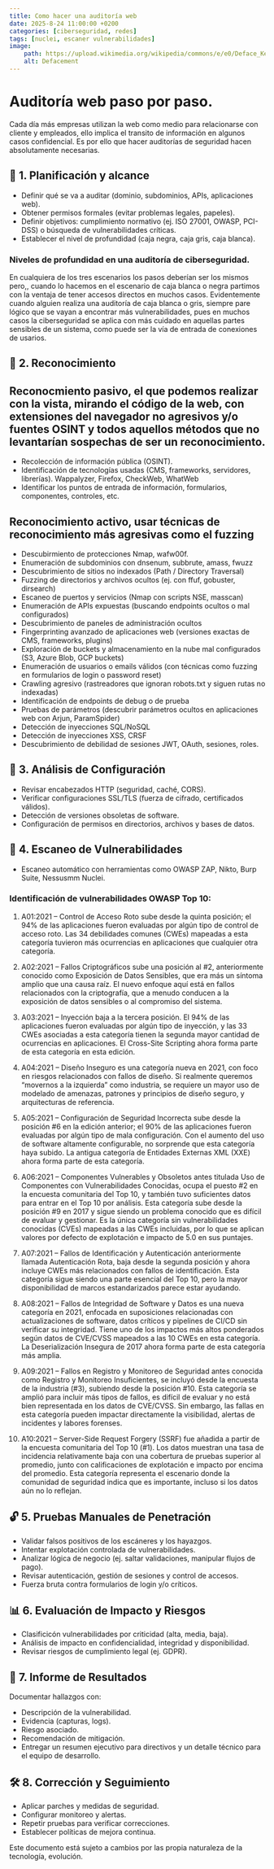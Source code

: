 ```yaml
---
title: Como hacer una auditoría web
date: 2025-8-24 11:00:00 +0200
categories: [ciberseguridad, redes]
tags: [nuclei, escaner vulnerabilidades]     
image:
    path: https://upload.wikimedia.org/wikipedia/commons/e/e0/Deface_KenFM_AnonLeaks.png
    alt: Defacement 
---
```


# Auditoría web paso por paso.
Cada día más empresas utilizan la web como medio para relacionarse con cliente y empleados, ello implica el transito de información en algunos casos confidencial. Es por ello que hacer auditorías de seguridad hacen absolutamente necesarias.

## 📐 1. Planificación y alcance

- Definir qué se va a auditar (dominio, subdominios, APIs, aplicaciones web).
- Obtener permisos formales (evitar problemas legales, papeles).
- Definir objetivos: cumplimiento normativo (ej. ISO 27001, OWASP, PCI-DSS) o búsqueda de vulnerabilidades críticas.
- Establecer el nivel de profundidad (caja negra, caja gris, caja blanca).

### Niveles de profundidad en una auditoría de ciberseguridad.
En cualquiera de los tres escenarios los pasos deberían ser los mismos pero,, cuando lo hacemos en el escenario de caja blanca o negra partimos con la ventaja de tener accesos directos en muchos casos. Evidentemente cuando alguien realiza una auditoría de caja blanca o gris, siempre pare lógico que se vayan a encontrar más vulnerabilidades, pues en muchos casos la ciberseguridad se aplica con más cuidado en aquellas partes sensibles de un sistema, como puede ser la vía de entrada de conexiones de usarios. 

## 🔎 2. Reconocimiento

## Reconocmiento pasivo, el que podemos realizar con la vista, mirando el código de la web, con extensiones del navegador no agresivos y/o fuentes OSINT y todos aquellos métodos que no levantarían sospechas de ser un reconocimiento. 
- Recolección de información pública (OSINT).
- Identificación de tecnologías usadas (CMS, frameworks, servidores, librerías). Wappalyzer, Firefox, CheckWeb, WhatWeb 
- Identificar los puntos de entrada de información, formularios, componentes, controles, etc. 

## Reconocimiento activo, usar técnicas de reconocimiento más agresivas como el fuzzing
- Descubirmiento de protecciones  Nmap,  wafw00f. 
- Enumeración de subdominios con dnsenum, subbrute, amass, fwuzz
- Descubrimiento de sitios no indexados (Path / Directory Traversal) 
- Fuzzing de directorios y archivos ocultos (ej. con ffuf, gobuster, dirsearch)
- Escaneo de puertos y servicios (Nmap con scripts NSE, masscan)
- Enumeración de APIs expuestas (buscando endpoints ocultos o mal configurados)
- Descubrimiento de paneles de administración ocultos
- Fingerprinting avanzado de aplicaciones web (versiones exactas de CMS, frameworks, plugins)
- Exploración de buckets y almacenamiento en la nube mal configurados (S3, Azure Blob, GCP buckets)
- Enumeración de usuarios o emails válidos (con técnicas como fuzzing en formularios de login o password reset)
- Crawling agresivo (rastreadores que ignoran robots.txt y siguen rutas no indexadas)
- Identificación de endpoints de debug o de prueba
- Pruebas de parámetros (descubrir parámetros ocultos en aplicaciones web con Arjun, ParamSpider)
- Detección de inyecciones SQL/NoSQL
- Detección de inyecciones XSS, CRSF
- Descubrimiento de debilidad de sesiones JWT, OAuth, sesiones, roles.
 
## 🔬 3. Análisis de Configuración

- Revisar encabezados HTTP (seguridad, caché, CORS).
- Verificar configuraciones SSL/TLS (fuerza de cifrado, certificados válidos).
- Detección de versiones obsoletas de software.
- Configuración de permisos en directorios, archivos y bases de datos.

## 🐞 4. Escaneo de Vulnerabilidades

- Escaneo automático con herramientas como OWASP ZAP, Nikto, Burp Suite, Nessusmm Nuclei.

### Identificación de vulnerabilidades OWASP Top 10:

1. A01:2021 – Control de Acceso Roto sube desde la quinta posición; el 94% de las aplicaciones fueron evaluadas por algún tipo de control de acceso roto. Las 34 debilidades comunes (CWEs) mapeadas a esta categoría tuvieron más ocurrencias en aplicaciones que cualquier otra categoría.

2. A02:2021 – Fallos Criptográficos sube una posición al #2, anteriormente conocido como Exposición de Datos Sensibles, que era más un síntoma amplio que una causa raíz. El nuevo enfoque aquí está en fallos relacionados con la criptografía, que a menudo conducen a la exposición de datos sensibles o al compromiso del sistema.

3. A03:2021 – Inyección baja a la tercera posición. El 94% de las aplicaciones fueron evaluadas por algún tipo de inyección, y las 33 CWEs asociadas a esta categoría tienen la segunda mayor cantidad de ocurrencias en aplicaciones. El Cross-Site Scripting ahora forma parte de esta categoría en esta edición.

4. A04:2021 – Diseño Inseguro es una categoría nueva en 2021, con foco en riesgos relacionados con fallos de diseño. Si realmente queremos “movernos a la izquierda” como industria, se requiere un mayor uso de modelado de amenazas, patrones y principios de diseño seguro, y arquitecturas de referencia.

5. A05:2021 – Configuración de Seguridad Incorrecta sube desde la posición #6 en la edición anterior; el 90% de las aplicaciones fueron evaluadas por algún tipo de mala configuración. Con el aumento del uso de software altamente configurable, no sorprende que esta categoría haya subido. La antigua categoría de Entidades Externas XML (XXE) ahora forma parte de esta categoría.

6.  A06:2021 – Componentes Vulnerables y Obsoletos antes titulada Uso de Componentes con Vulnerabilidades Conocidas, ocupa el puesto #2 en la encuesta comunitaria del Top 10, y también tuvo suficientes datos para entrar en el Top 10 por análisis. Esta categoría sube desde la posición #9 en 2017 y sigue siendo un problema conocido que es difícil de evaluar y gestionar. Es la única categoría sin vulnerabilidades conocidas (CVEs) mapeadas a las CWEs incluidas, por lo que se aplican valores por defecto de explotación e impacto de 5.0 en sus puntajes.

7. A07:2021 – Fallos de Identificación y Autenticación anteriormente llamada Autenticación Rota, baja desde la segunda posición y ahora incluye CWEs más relacionados con fallos de identificación. Esta categoría sigue siendo una parte esencial del Top 10, pero la mayor disponibilidad de marcos estandarizados parece estar ayudando.

8. A08:2021 – Fallos de Integridad de Software y Datos es una nueva categoría en 2021, enfocada en suposiciones relacionadas con actualizaciones de software, datos críticos y pipelines de CI/CD sin verificar su integridad. Tiene uno de los impactos más altos ponderados según datos de CVE/CVSS mapeados a las 10 CWEs en esta categoría. La Deserialización Insegura de 2017 ahora forma parte de esta categoría más amplia.

9. A09:2021 – Fallos en Registro y Monitoreo de Seguridad antes conocida como Registro y Monitoreo Insuficientes, se incluyó desde la encuesta de la industria (#3), subiendo desde la posición #10. Esta categoría se amplió para incluir más tipos de fallos, es difícil de evaluar y no está bien representada en los datos de CVE/CVSS. Sin embargo, las fallas en esta categoría pueden impactar directamente la visibilidad, alertas de incidentes y labores forenses.

10. A10:2021 – Server-Side Request Forgery (SSRF) fue añadida a partir de la encuesta comunitaria del Top 10 (#1). Los datos muestran una tasa de incidencia relativamente baja con una cobertura de pruebas superior al promedio, junto con calificaciones de explotación e impacto por encima del promedio. Esta categoría representa el escenario donde la comunidad de seguridad indica que es importante, incluso si los datos aún no lo reflejan.

## 🔓 5. Pruebas Manuales de Penetración

- Validar falsos positivos de los escáneres y los hayazgos.
- Intentar explotación controlada de vulnerabilidades.
- Analizar lógica de negocio (ej. saltar validaciones, manipular flujos de pago).
- Revisar autenticación, gestión de sesiones y control de accesos.
- Fuerza bruta contra formularios de login y/o críticos. 

## 📊 6. Evaluación de Impacto y Riesgos

- Clasificicón vulnerabilidades por criticidad (alta, media, baja).
- Análisis de impacto en confidencialidad, integridad y disponibilidad.
- Revisar riesgos de cumplimiento legal (ej. GDPR).

## 📝 7. Informe de Resultados

Documentar hallazgos con:

- Descripción de la vulnerabilidad.
- Evidencia (capturas, logs).
- Riesgo asociado.
- Recomendación de mitigación.
- Entregar un resumen ejecutivo para directivos y un detalle técnico para el equipo de desarrollo.

## 🛠️ 8. Corrección y Seguimiento

- Aplicar parches y medidas de seguridad.
- Configurar monitoreo y alertas.
- Repetir pruebas para verificar correcciones.
- Establecer políticas de mejora continua.


Este documento está sujeto a cambios por las propia naturaleza de la tecnología, evolución. 